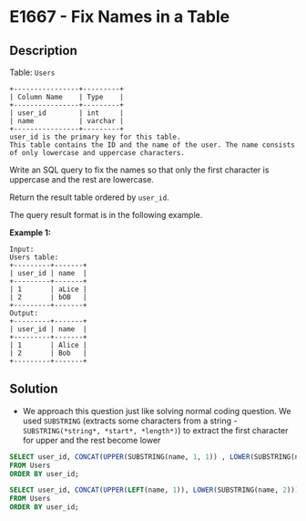 # E1667 - Fix Names in a Table

## Description

Table: `Users`

```
+----------------+---------+
| Column Name    | Type    |
+----------------+---------+
| user_id        | int     |
| name           | varchar |
+----------------+---------+
user_id is the primary key for this table.
This table contains the ID and the name of the user. The name consists of only lowercase and uppercase characters.
```

 

Write an SQL query to fix the names so that only the first character is uppercase and the rest are lowercase.

Return the result table ordered by `user_id`.

The query result format is in the following example.

 

**Example 1:**

```
Input: 
Users table:
+---------+-------+
| user_id | name  |
+---------+-------+
| 1       | aLice |
| 2       | bOB   |
+---------+-------+
Output: 
+---------+-------+
| user_id | name  |
+---------+-------+
| 1       | Alice |
| 2       | Bob   |
+---------+-------+
```



## Solution

- We approach this question just like solving normal coding question. We used `SUBSTRING` (extracts some characters from a string - `SUBSTRING(*string*, *start*, *length*)`) to extract the first character for upper and the rest become lower

```sql
SELECT user_id, CONCAT(UPPER(SUBSTRING(name, 1, 1)) , LOWER(SUBSTRING(name, 2, LENGTH(name) -1))) AS name
FROM Users
ORDER BY user_id;
```

```sql
SELECT user_id, CONCAT(UPPER(LEFT(name, 1)), LOWER(SUBSTRING(name, 2))) AS name 
FROM Users 
ORDER BY user_id;
```

